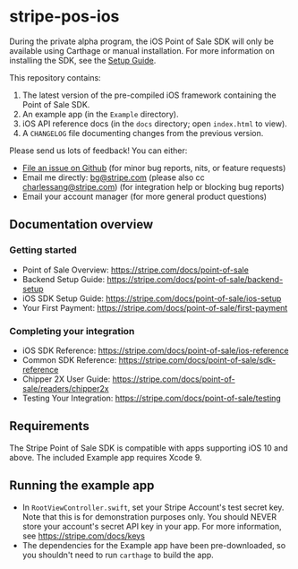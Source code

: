 # stripe-pos-ios

During the private alpha program, the iOS Point of Sale SDK will only be available using Carthage or manual installation. For more information on installing the SDK, see the [Setup Guide](https://stripe.com/docs/point-of-sale).

This repository contains:
1. The latest version of the pre-compiled iOS framework containing the Point of Sale SDK.
2. An example app (in the `Example` directory).
3. iOS API reference docs (in the `docs` directory; open `index.html` to view).
4. A `CHANGELOG` file documenting changes from the previous version.

Please send us lots of feedback! You can either:
- [File an issue on Github](https://github.com/stripe/stripe-pos-ios/issues/new) (for minor bug reports, nits, or feature requests)
- Email me directly: bg@stripe.com (please also cc charlessang@stripe.com) (for integration help or blocking bug reports)
- Email your account manager (for more general product questions)

## Documentation overview

### Getting started
- Point of Sale Overview: https://stripe.com/docs/point-of-sale
- Backend Setup Guide: https://stripe.com/docs/point-of-sale/backend-setup
- iOS SDK Setup Guide: https://stripe.com/docs/point-of-sale/ios-setup
- Your First Payment: https://stripe.com/docs/point-of-sale/first-payment

### Completing your integration
- iOS SDK Reference: https://stripe.com/docs/point-of-sale/ios-reference
- Common SDK Reference: https://stripe.com/docs/point-of-sale/sdk-reference
- Chipper 2X User Guide: https://stripe.com/docs/point-of-sale/readers/chipper2x
- Testing Your Integration: https://stripe.com/docs/point-of-sale/testing

## Requirements
The Stripe Point of Sale SDK is compatible with apps supporting iOS 10 and above. The included Example app requires Xcode 9.

## Running the example app
- In `RootViewController.swift`, set your Stripe Account's test secret key. Note that this is for demonstration purposes only. You should NEVER store your account's secret API key in your app. For more information, see https://stripe.com/docs/keys
- The dependencies for the Example app have been pre-downloaded, so you shouldn't need to run `carthage` to build the app.


